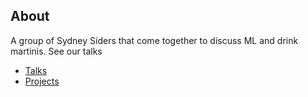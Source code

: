 ## About

A group of Sydney Siders that come together to discuss ML and drink martinis. See our talks


- [Talks](talks)
- [Projects](projects)
